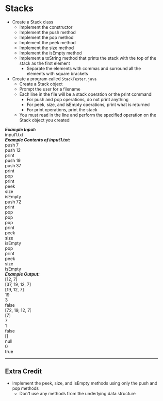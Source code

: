 # Stacks

- Create a Stack class
  - Implement the constructor
  - Implement the push method
  - Implement the pop method
  - Implement the peek method
  - Implement the size method
  - Implement the isEmpty method
  - Implement a toString method that prints the stack with the top of the stack as the first element
    - Separate the elements with commas and surround all the elements with square brackets
- Create a program called `StackTester.java`
  - Create a Stack object
  - Prompt the user for a filename
  - Each line in the file will be a stack operation or the print command
    - For push and pop operations, do not print anything
    - For peek, size, and isEmpty operations, print what is returned
    - For print operations, print the stack
  - You must read in the line and perform the specified operation on the Stack object you created

***Example Input:***\
input1.txt\
***Example Contents of input1.txt:***\
push 7\
push 12\
print\
push 19\
push 37\
print\
pop\
print\
peek\
size\
isEmpty\
push 72\
print\
pop\
pop\
pop\
print\
peek\
size\
isEmpty\
pop\
print\
peek\
size\
isEmpty\
***Example Output:***\
[12, 7]\
[37, 19, 12, 7]\
[19, 12, 7]\
19\
3\
false\
[72, 19, 12, 7]\
[7]\
7\
1\
false\
[]\
null\
0\
true
- - - - - - - - - - - -

## Extra Credit

- Implement the peek, size, and isEmpty methods using only the push and pop methods
  - Don't use any methods from the underlying data structure
